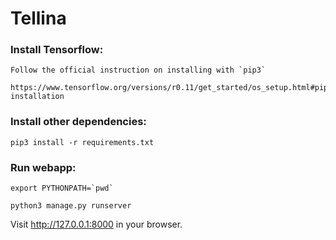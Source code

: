 # Tellina

### Install Tensorflow:
```
Follow the official instruction on installing with `pip3`

https://www.tensorflow.org/versions/r0.11/get_started/os_setup.html#pip-installation
```

### Install other dependencies:

```
pip3 install -r requirements.txt
```

### Run webapp:

```
export PYTHONPATH=`pwd`

python3 manage.py runserver
```
Visit http://127.0.0.1:8000 in your browser.
